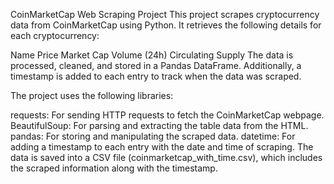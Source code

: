 CoinMarketCap Web Scraping Project
This project scrapes cryptocurrency data from CoinMarketCap using Python. It retrieves the following details for each cryptocurrency:

Name
Price
Market Cap
Volume (24h)
Circulating Supply
The data is processed, cleaned, and stored in a Pandas DataFrame. Additionally, a timestamp is added to each entry to track when the data was scraped.

The project uses the following libraries:

requests: For sending HTTP requests to fetch the CoinMarketCap webpage.
BeautifulSoup: For parsing and extracting the table data from the HTML.
pandas: For storing and manipulating the scraped data.
datetime: For adding a timestamp to each entry with the date and time of scraping.
The data is saved into a CSV file (coinmarketcap_with_time.csv), which includes the scraped information along with the timestamp.
